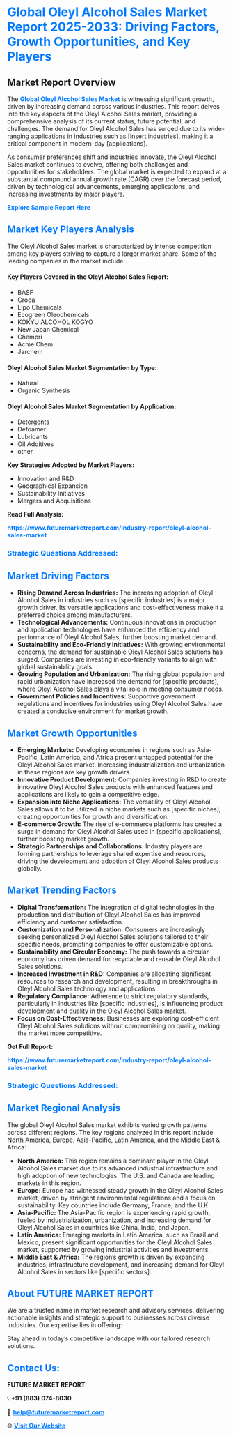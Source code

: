 <h1 style="color: #007BFF;">Global Oleyl Alcohol Sales Market Report 2025-2033: Driving Factors, Growth Opportunities, and Key Players</h1>

<section id="overview">
<h2>Market Report Overview</h2>
<p>The <a href="https://www.futuremarketreport.com/industry-report/oleyl-alcohol-sales-market" style="color: #007BFF; text-decoration: none;"><strong>Global Oleyl Alcohol Sales Market</strong></a> is witnessing significant growth, driven by increasing demand across various industries. This report delves into the key aspects of the Oleyl Alcohol Sales market, providing a comprehensive analysis of its current status, future potential, and challenges. The demand for Oleyl Alcohol Sales has surged due to its wide-ranging applications in industries such as [insert industries], making it a critical component in modern-day [applications].</p>
<p>As consumer preferences shift and industries innovate, the Oleyl Alcohol Sales market continues to evolve, offering both challenges and opportunities for stakeholders. The global market is expected to expand at a substantial compound annual growth rate (CAGR) over the forecast period, driven by technological advancements, emerging applications, and increasing investments by major players.</p>
</section>

<section id="overview">
<p><a href="https://www.futuremarketreport.com/request-sample/reportId=104720" style="color: #007BFF; text-decoration: none;"><strong>Explore Sample Report Here</strong></a></p>
</section>

<section id="key-players">
<h2 style="color: #007BFF;">Market Key Players Analysis</h2>
<p>The Oleyl Alcohol Sales market is characterized by intense competition among key players striving to capture a larger market share. Some of the leading companies in the market include:</p>
<h4>Key Players Covered in the Oleyl Alcohol Sales Report:</h4>
<ul><li>BASF</li><li>Croda</li><li>Lipo Chemicals</li><li>Ecogreen Oleochemicals</li><li>KOKYU ALCOHOL KOGYO</li><li>New Japan Chemical</li><li>Chempri</li><li>Acme Chem</li><li>Jarchem</li></ul>
<h4>Oleyl Alcohol Sales Market Segmentation by Type:</h4>
<ul><li>Natural</li><li>Organic Synthesis</li></ul>

<h4>Oleyl Alcohol Sales Market Segmentation by Application:</h4>
<ul><li>Detergents</li><li>Defoamer</li><li>Lubricants</li><li>Oil Additives</li><li>other</li></ul>
<p><strong>Key Strategies Adopted by Market Players:</strong></p>
<ul>
<li>Innovation and R&D</li>
<li>Geographical Expansion</li>
<li>Sustainability Initiatives</li>
<li>Mergers and Acquisitions</li>
</ul>
</section>

<section>
<p><strong>Read Full Analysis: </strong></p><a href="https://www.futuremarketreport.com/industry-report/oleyl-alcohol-sales-market" style="color: #007BFF; text-decoration: none;"><strong>https://www.futuremarketreport.com/industry-report/oleyl-alcohol-sales-market</strong></a>
<h3 style="color: #007BFF;">Strategic Questions Addressed:</h3>
</section>

<section id="driving-factors">
<h2 style="color: #007BFF;">Market Driving Factors</h2>
<ul>
<li><strong>Rising Demand Across Industries:</strong> The increasing adoption of Oleyl Alcohol Sales in industries such as [specific industries] is a major growth driver. Its versatile applications and cost-effectiveness make it a preferred choice among manufacturers.</li>
<li><strong>Technological Advancements:</strong> Continuous innovations in production and application technologies have enhanced the efficiency and performance of Oleyl Alcohol Sales, further boosting market demand.</li>
<li><strong>Sustainability and Eco-Friendly Initiatives:</strong> With growing environmental concerns, the demand for sustainable Oleyl Alcohol Sales solutions has surged. Companies are investing in eco-friendly variants to align with global sustainability goals.</li>
<li><strong>Growing Population and Urbanization:</strong> The rising global population and rapid urbanization have increased the demand for [specific products], where Oleyl Alcohol Sales plays a vital role in meeting consumer needs.</li>
<li><strong>Government Policies and Incentives:</strong> Supportive government regulations and incentives for industries using Oleyl Alcohol Sales have created a conducive environment for market growth.</li>
</ul>
</section>

<section id="growth-opportunities">
<h2 style="color: #007BFF;">Market Growth Opportunities</h2>
<ul>
<li><strong>Emerging Markets:</strong> Developing economies in regions such as Asia-Pacific, Latin America, and Africa present untapped potential for the Oleyl Alcohol Sales market. Increasing industrialization and urbanization in these regions are key growth drivers.</li>
<li><strong>Innovative Product Development:</strong> Companies investing in R&D to create innovative Oleyl Alcohol Sales products with enhanced features and applications are likely to gain a competitive edge.</li>
<li><strong>Expansion into Niche Applications:</strong> The versatility of Oleyl Alcohol Sales allows it to be utilized in niche markets such as [specific niches], creating opportunities for growth and diversification.</li>
<li><strong>E-commerce Growth:</strong> The rise of e-commerce platforms has created a surge in demand for Oleyl Alcohol Sales used in [specific applications], further boosting market growth.</li>
<li><strong>Strategic Partnerships and Collaborations:</strong> Industry players are forming partnerships to leverage shared expertise and resources, driving the development and adoption of Oleyl Alcohol Sales products globally.</li>
</ul>
</section>

<section id="trending-factors">
<h2 style="color: #007BFF;">Market Trending Factors</h2>
<ul>
<li><strong>Digital Transformation:</strong> The integration of digital technologies in the production and distribution of Oleyl Alcohol Sales has improved efficiency and customer satisfaction.</li>
<li><strong>Customization and Personalization:</strong> Consumers are increasingly seeking personalized Oleyl Alcohol Sales solutions tailored to their specific needs, prompting companies to offer customizable options.</li>
<li><strong>Sustainability and Circular Economy:</strong> The push towards a circular economy has driven demand for recyclable and reusable Oleyl Alcohol Sales solutions.</li>
<li><strong>Increased Investment in R&D:</strong> Companies are allocating significant resources to research and development, resulting in breakthroughs in Oleyl Alcohol Sales technology and applications.</li>
<li><strong>Regulatory Compliance:</strong> Adherence to strict regulatory standards, particularly in industries like [specific industries], is influencing product development and quality in the Oleyl Alcohol Sales market.</li>
<li><strong>Focus on Cost-Effectiveness:</strong> Businesses are exploring cost-efficient Oleyl Alcohol Sales solutions without compromising on quality, making the market more competitive.</li>
</ul>
</section>

<section>
<p><strong>Get Full Report: </strong></p><a href="https://www.futuremarketreport.com/industry-report/oleyl-alcohol-sales-market" style="color: #007BFF; text-decoration: none;"><strong>https://www.futuremarketreport.com/industry-report/oleyl-alcohol-sales-market</strong></a>
<h3 style="color: #007BFF;">Strategic Questions Addressed:</h3>
</section>


<section id="regional-analysis">
<h2 style="color: #007BFF;">Market Regional Analysis</h2>
<p>The global Oleyl Alcohol Sales market exhibits varied growth patterns across different regions. The key regions analyzed in this report include North America, Europe, Asia-Pacific, Latin America, and the Middle East & Africa:</p>
<ul>
<li><strong>North America:</strong> This region remains a dominant player in the Oleyl Alcohol Sales market due to its advanced industrial infrastructure and high adoption of new technologies. The U.S. and Canada are leading markets in this region.</li>
<li><strong>Europe:</strong> Europe has witnessed steady growth in the Oleyl Alcohol Sales market, driven by stringent environmental regulations and a focus on sustainability. Key countries include Germany, France, and the U.K.</li>
<li><strong>Asia-Pacific:</strong> The Asia-Pacific region is experiencing rapid growth, fueled by industrialization, urbanization, and increasing demand for Oleyl Alcohol Sales in countries like China, India, and Japan.</li>
<li><strong>Latin America:</strong> Emerging markets in Latin America, such as Brazil and Mexico, present significant opportunities for the Oleyl Alcohol Sales market, supported by growing industrial activities and investments.</li>
<li><strong>Middle East & Africa:</strong> The region’s growth is driven by expanding industries, infrastructure development, and increasing demand for Oleyl Alcohol Sales in sectors like [specific sectors].</li>
</ul>
</section>

<footer>
<h2 style="color: #007BFF;">About FUTURE MARKET REPORT</h2>
<p>We are a trusted name in market research and advisory services, delivering actionable insights and strategic support to businesses across diverse industries. Our expertise lies in offering:</p>

<p>Stay ahead in today’s competitive landscape with our tailored research solutions.</p>

<h2 style="color: #007BFF;">Contact Us:</h2>
<p><strong>FUTURE MARKET REPORT</strong></p>
<p>📞 <strong>+91 (883) 074-8030</strong></p>
<p>📧 <strong><a href="mailto:help@futuremarketreport.com" style="color: #007BFF;">help@futuremarketreport.com</a></strong></p>
<p>🌐 <strong><a href="https://www.futuremarketreport.com/" style="color: #007BFF;">Visit Our Website</a></strong></p>
</footer>
